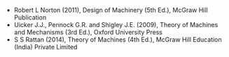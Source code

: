 

* Robert L Norton (2011), Design of Machinery (5th Ed.), McGraw Hill Publication
* Uicker J.J., Pennock G.R. and Shigley J.E. (2009), Theory of Machines and Mechanisms (3rd Ed.), Oxford University Press
* S S Rattan (2014), Theory of Machines (4th Ed.), McGraw Hill Education (India) Private Limited

